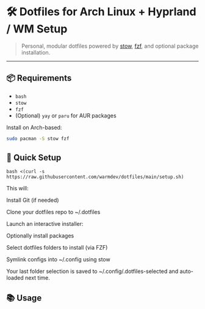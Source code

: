 # 🛠️ Dotfiles for Arch Linux + Hyprland / WM Setup

> Personal, modular dotfiles powered by [stow](https://www.gnu.org/software/stow/), [fzf](https://github.com/junegunn/fzf), and optional package installation.

---

## 📦 Requirements

- `bash`
- `stow`
- `fzf`
- (Optional) `yay` or `paru` for AUR packages

Install on Arch-based:

```bash
sudo pacman -S stow fzf
```

## 🚀 Quick Setup

```
bash <(curl -s https://raw.githubusercontent.com/warmdev/dotfiles/main/setup.sh)
```

This will:

Install Git (if needed)

Clone your dotfiles repo to ~/.dotfiles

Launch an interactive installer:

Optionally install packages

Select dotfiles folders to install (via FZF)

Symlink configs into ~/.config using stow

Your last folder selection is saved to ~/.config/.dotfiles-selected and auto-loaded next time.

## 📚 Usage
